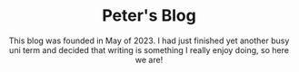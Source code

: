 ---
layout: home
title: Peter's Blog
subtitle: This blog was founded in May of 2023. I had just finished yet another busy uni term and decided that writing is something I really enjoy doing, so here we are!
permalink: /blog/
---